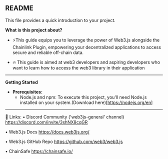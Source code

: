 ##  README

This file provides a quick introduction to your project. 

**What is this project about?**

* ⚡️This guide equips you to leverage the power of Web3.js alongside the Chainlink Plugin, empowering your decentralized applications to access secure and reliable off-chain data.

* 🔥 This guide is aimed at web3 developers and aspiring developers who want to learn how to access the web3 library in their application


---

**Getting Started**

* **Prerequisites:** 
  * Node.js and npm: To execute this project, you'll need Node.js installed on your system.(Download here)[https://nodejs.org/en] 



---




🔗 Links:
• Discord Community ('web3js-general' channel) https://discord.com/invite/3shNX8cqGR

• Web3.js Docs https://docs.web3js.org/

• Web3.js GitHub Repo https://github.com/web3/web3.js

• ChainSafe https://chainsafe.io/



